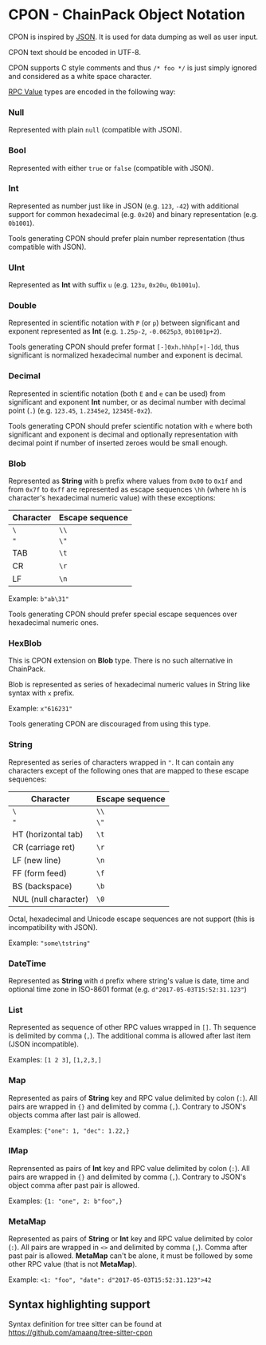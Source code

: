 # CPON - ChainPack Object Notation

CPON is inspired by [JSON](https://www.json.org/json-en.html). It is used for
data dumping as well as user input.

CPON text should be encoded in UTF-8.

CPON supports C style comments and thus `/* foo */` is just simply ignored and
considered as a white space character.

[RPC Value](./rpcvalue.md) types are encoded in the following way:

### Null
Represented with plain `null` (compatible with JSON).

### Bool
Represented with either `true` or `false` (compatible with JSON).

### Int
Represented as number just like in JSON (e.g. `123`, `-42`) with additional
support for common hexadecimal (e.g. `0x20`) and binary representation (e.g.
`0b1001`).

Tools generating CPON should prefer plain number representation (thus compatible
with JSON).

### UInt
Represented as **Int** with suffix `u` (e.g. `123u`, `0x20u`, `0b1001u`).

### Double
Represented in scientific notation with `P` (or `p`) between significant and
exponent represented as **Int** (e.g.  `1.25p-2`, `-0.0625p3`, `0b1001p+2`).

Tools generating CPON should prefer format `[-]0xh.hhhp[+|-]dd`, thus
significant is normalized hexadecimal number and exponent is decimal.

### Decimal
Represented in scientific notation (both `E` and `e` can be used) from
significant and exponent **Int** number, or as decimal number with decimal point
(`.`) (e.g.  `123.45`, `1.2345e2`, `12345E-0x2`).

Tools generating CPON should prefer scientific notation with `e` where both
significant and exponent is decimal and optionally representation with decimal
point if number of inserted zeroes would be small enough.

### Blob
Represented as **String** with `b` prefix where values from `0x00` to `0x1f` and
from `0x7f` to `0xff` are represented as escape sequences `\hh` (where `hh` is
character's hexadecimal numeric value) with these exceptions:

| Character | Escape sequence |
|-----------|-----------------|
| `\`       | `\\`            |
| `"`       | `\"`            |
| TAB       | `\t`            |
| CR        | `\r`            |
| LF        | `\n`            |

Example: `b"ab\31"`

Tools generating CPON should prefer special escape sequences over hexadecimal
numeric ones.

### HexBlob
This is CPON extension on **Blob** type. There is no such alternative in
ChainPack.

Blob is represented as series of hexadecimal numeric values in String like
syntax with `x` prefix.

Example: `x"616231"`

Tools generating CPON are discouraged from using this type.

### String
Represented as series of characters wrapped in `"`. It can contain any
characters except of the following ones that are mapped to these escape
sequences:

| Character            | Escape sequence |
|----------------------|-----------------|
| `\`                  | `\\`            |
| `"`                  | `\"`            |
| HT (horizontal tab)  | `\t`            |
| CR (carriage ret)    | `\r`            |
| LF (new line)        | `\n`            |
| FF (form feed)       | `\f`            |
| BS (backspace)       | `\b`            |
| NUL (null character) | `\0`            |

Octal, hexadecimal and Unicode escape sequences are not support (this is
incompatibility with JSON).

Example: `"some\tstring"`

### DateTime
Represented as **String** with `d` prefix where string's value is date, time and
optional time zone in ISO-8601 format (e.g. `d"2017-05-03T15:52:31.123"`)

### List
Represented as sequence of other RPC values wrapped in `[]`. Th sequence is
delimited by comma (`,`). The additional comma is allowed after last item (JSON
incompatible).

Examples: `[1 2 3]`, `[1,2,3,]`

### Map
Represented as pairs of **String** key and RPC value delimited by colon (`:`).
All pairs are wrapped in `{}` and delimited by comma (`,`). Contrary to JSON's
objects comma after last pair is allowed.

Examples: `{"one": 1, "dec": 1.22,}`

### IMap
Reprensented as pairs of **Int** key and RPC value delimited by colon (`:`). All
pairs are wrapped in `{}` and delimited by comma (`,`). Contrary to JSON's
object comma after past pair is allowed.

Examples: `{1: "one", 2: b"foo",}`

### MetaMap
Represented as pairs of **String** or **Int** key and RPC value delimited by
color (`:`). All pairs are wrapped in `<>` and delimited by comma (`,`). Comma
after past pair is allowed. **MetaMap** can't be alone, it must be followed by
some other RPC value (that is not **MetaMap**).

Example: `<1: "foo", "date": d"2017-05-03T15:52:31.123">42`


## Syntax highlighting support
Syntax definition for tree sitter can be found at
<https://github.com/amaanq/tree-sitter-cpon>
